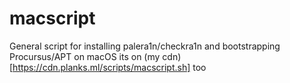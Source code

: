 # macscript
General script for installing palera1n/checkra1n and bootstrapping Procursus/APT on macOS
its on (my cdn)[https://cdn.planks.ml/scripts/macscript.sh] too
